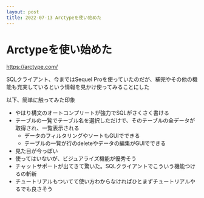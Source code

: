 ```yaml
---
layout: post
title: 2022-07-13 Arctypeを使い始めた
---
```


# Arctypeを使い始めた

https://arctype.com/

SQLクライアント、今まではSequel Proを使っていたのだが、補完やその他の機能も充実しているという情報を見かけ使ってみることにした

以下、簡単に触ってみた印象

- やはり構文のオートコンプリートが強力でSQLがさくさく書ける
- テーブルの一覧でテーブル名を選択しただけで、そのテーブルの全データが取得され、一覧表示される
  - データのフィルタリングやソートもGUIでできる
  - テーブルの一覧が行のdeleteやデータの編集がGUIでできる
- 見た目が今っぽい
- 使ってはいないが、ビジュアライズ機能が優秀そう
- チャットサポートが出てきて驚いた。SQLクライアントでこういう機能つけるの斬新
- チュートリアルもついてて使い方わからなければひとまずチュートリアルやるでも良さそう

